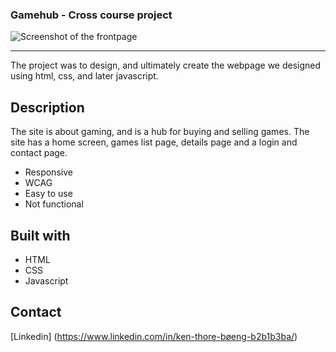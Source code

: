 ### Gamehub - Cross course project

<picture>
    <img alt="Screenshot of the frontpage" src="images/gamehub.screen.png">
</picture>

---

The project was to design, and ultimately create the webpage we designed using html, css, and later javascript.

## Description

The site is about gaming, and is a hub for buying and selling games. 
The site has a home screen, games list page, details page and a login and contact page.

- Responsive
- WCAG
- Easy to use
- Not functional

## Built with

- HTML
- CSS
- Javascript

## Contact
[Linkedin] (https://www.linkedin.com/in/ken-thore-bøeng-b2b1b3ba/)
